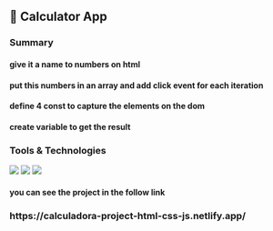 <h2>
  🚀 Calculator App
</h2> 
<h4></h4>
<h3>Summary</h3>
<h4>give it a name to numbers on html</h4>
<h4>put this numbers in an array and add click event for each iteration </h4>
<h4>define 4 const to capture the elements on the dom</h4>
<h4>create variable to get the result</h4>


<h3>Tools & Technologies</h3>
<p>
  <img src="https://img.shields.io/badge/HTML5-E34F26?style=for-the-badge&logo=html5&logoColor=white">
  <img src="https://img.shields.io/badge/CSS3-1572B6?style=for-the-badge&logo=css3&logoColor=white">
  <img src="https://img.shields.io/badge/JavaScript-F7DF1E?style=for-the-badge&logo=javascript&logoColor=black">
</p>


<h4>you can see the project in the follow link</h4>
<h3>https://calculadora-project-html-css-js.netlify.app/</h3>

